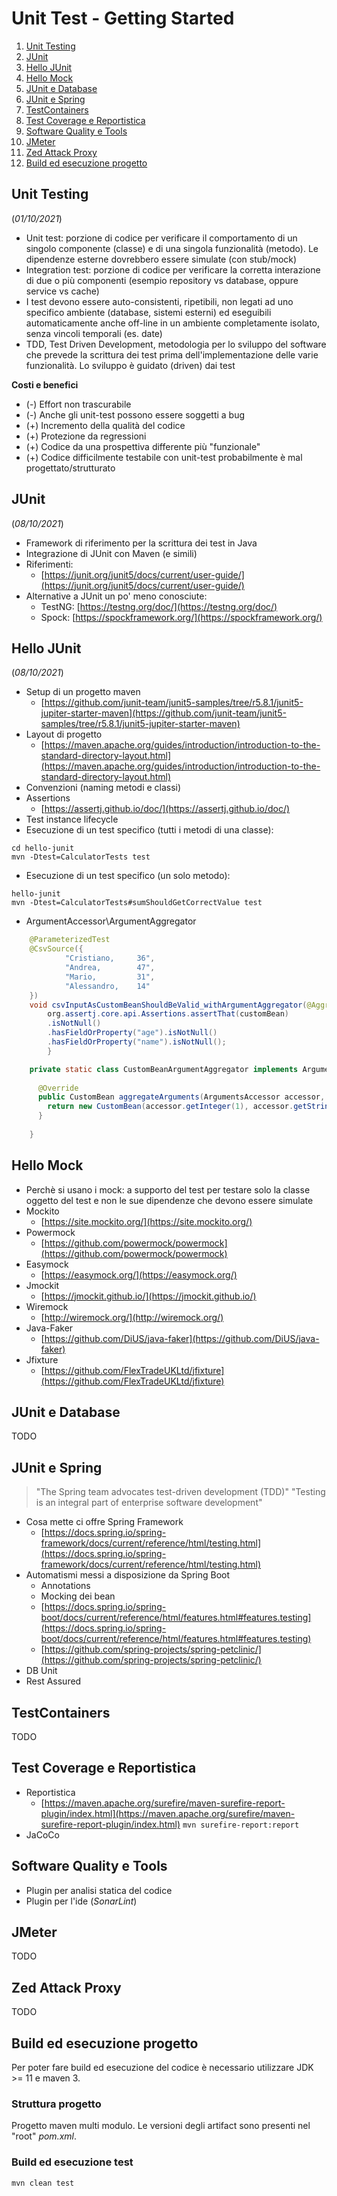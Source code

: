 # Unit Test - Getting Started

1. [Unit Testing](#unit-testing)
1. [JUnit](#junit)
1. [Hello JUnit](#hello-junit)
1. [Hello Mock](#hello-mock)
1. [JUnit e Database](#junit-e-database)
1. [JUnit e Spring](#junit-e-spring)
1. [TestContainers](#testcontainers)
1. [Test Coverage e Reportistica](#test-coverage-e-reportistica)
1. [Software Quality e Tools](#software-quality-and-tools)
1. [JMeter](#jmeter)
1. [Zed Attack Proxy](#zed-attack-proxy)
1. [Build ed esecuzione progetto](#build-ed-esecuzione-progetto)

## Unit Testing
(_01/10/2021_)
- Unit test: porzione di codice per verificare il comportamento di un singolo componente (classe) e di una singola funzionalità (metodo). Le dipendenze esterne dovrebbero essere simulate (con stub/mock)
- Integration test: porzione di codice per verificare la corretta interazione di due o più componenti (esempio repository vs database, oppure service vs cache)
- I test devono essere auto-consistenti, ripetibili, non legati ad uno specifico ambiente (database, sistemi esterni) ed eseguibili automaticamente anche off-line in un ambiente completamente isolato, senza vincoli temporali (es. date)
- TDD, Test Driven Development, metodologia per lo sviluppo del software che prevede la scrittura dei test prima dell'implementazione delle varie funzionalità. Lo sviluppo è guidato (driven) dai test 

**Costi e benefici**
- (-) Effort non trascurabile
- (-) Anche gli unit-test possono essere soggetti a bug
- (+) Incremento della qualità del codice
- (+) Protezione da regressioni
- (+) Codice da una prospettiva differente più "funzionale"
- (+) Codice difficilmente testabile con unit-test probabilmente è mal progettato/strutturato

## JUnit
(_08/10/2021_)
- Framework di riferimento per la scrittura dei test in Java
- Integrazione di JUnit con Maven (e simili)
- Riferimenti:
  + [https://junit.org/junit5/docs/current/user-guide/](https://junit.org/junit5/docs/current/user-guide/)
- Alternative a JUnit un po' meno conosciute:
  + TestNG: [https://testng.org/doc/](https://testng.org/doc/)
  + Spock: [https://spockframework.org/](https://spockframework.org/)

## Hello JUnit
(_08/10/2021_)
- Setup di un progetto maven
    + [https://github.com/junit-team/junit5-samples/tree/r5.8.1/junit5-jupiter-starter-maven](https://github.com/junit-team/junit5-samples/tree/r5.8.1/junit5-jupiter-starter-maven)
- Layout di progetto
  + [https://maven.apache.org/guides/introduction/introduction-to-the-standard-directory-layout.html](https://maven.apache.org/guides/introduction/introduction-to-the-standard-directory-layout.html)
- Convenzioni (naming metodi e classi)
- Assertions
  + [https://assertj.github.io/doc/](https://assertj.github.io/doc/)
- Test instance lifecycle
- Esecuzione di un test specifico (tutti i metodi di una classe):
```shell
cd hello-junit
mvn -Dtest=CalculatorTests test
```
- Esecuzione di un test specifico (un solo metodo):
```shell
hello-junit
mvn -Dtest=CalculatorTests#sumShouldGetCorrectValue test
```
- ArgumentAccessor\ArgumentAggregator
```java
    @ParameterizedTest
    @CsvSource({
            "Cristiano,     36",
            "Andrea,        47",
            "Mario,         31",
            "Alessandro,    14"
    })
    void csvInputAsCustomBeanShouldBeValid_withArgumentAggregator(@AggregateWith(CustomBeanArgumentAggregator.class) CustomBean customBean) {
        org.assertj.core.api.Assertions.assertThat(customBean)
        .isNotNull()
        .hasFieldOrProperty("age").isNotNull()
        .hasFieldOrProperty("name").isNotNull();
        }

    private static class CustomBeanArgumentAggregator implements ArgumentsAggregator {
    
      @Override
      public CustomBean aggregateArguments(ArgumentsAccessor accessor, ParameterContext context) {
        return new CustomBean(accessor.getInteger(1), accessor.getString(0));
      }
    
    }
```

## Hello Mock
- Perchè si usano i mock: a supporto del test per testare solo la classe oggetto del test e non le sue dipendenze che devono essere simulate
- Mockito
  + [https://site.mockito.org/](https://site.mockito.org/)
- Powermock
  + [https://github.com/powermock/powermock](https://github.com/powermock/powermock)
- Easymock
  + [https://easymock.org/](https://easymock.org/)
- Jmockit
  + [https://jmockit.github.io/](https://jmockit.github.io/)
- Wiremock
  + [http://wiremock.org/](http://wiremock.org/)
- Java-Faker
  + [https://github.com/DiUS/java-faker](https://github.com/DiUS/java-faker)
- Jfixture
  + [https://github.com/FlexTradeUKLtd/jfixture](https://github.com/FlexTradeUKLtd/jfixture)

## JUnit e Database
TODO

## JUnit e Spring
> "The Spring team advocates test-driven development (TDD)"
> "Testing is an integral part of enterprise software development"
- Cosa mette ci offre Spring Framework
  + [https://docs.spring.io/spring-framework/docs/current/reference/html/testing.html](https://docs.spring.io/spring-framework/docs/current/reference/html/testing.html)
- Automatismi messi a disposizione da Spring Boot
  + Annotations
  + Mocking dei bean
  + [https://docs.spring.io/spring-boot/docs/current/reference/html/features.html#features.testing](https://docs.spring.io/spring-boot/docs/current/reference/html/features.html#features.testing)
  + [https://github.com/spring-projects/spring-petclinic/](https://github.com/spring-projects/spring-petclinic/)
- DB Unit
- Rest Assured

## TestContainers
TODO

## Test Coverage e Reportistica
- Reportistica
  + [https://maven.apache.org/surefire/maven-surefire-report-plugin/index.html](https://maven.apache.org/surefire/maven-surefire-report-plugin/index.html) `mvn surefire-report:report`
- JaCoCo

## Software Quality e Tools
- Plugin per analisi statica del codice
- Plugin per l'ide (_SonarLint_)

## JMeter
TODO

## Zed Attack Proxy
TODO

## Build ed esecuzione progetto
Per poter fare build ed esecuzione del codice è necessario utilizzare JDK >= 11 e maven 3.

### Struttura progetto
Progetto maven multi modulo. Le versioni degli artifact sono presenti nel "root" _pom.xml_.

### Build ed esecuzione test

```shell
mvn clean test
```
